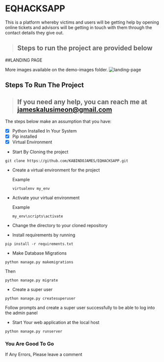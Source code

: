 # EQHACKSAPP
This is a platform whereby victims and users will be getting help by opening online tickets and advisors will be getting in touch with them through the contact details they give out.
> ## Steps to run the project are provided below

##LANDING PAGE

More images available on the demo-images folder.
![landing-page](https://github.com/KABINDOJAMES/EQHACKSAPP/assets/90185274/1a117828-f668-40ec-bbb8-8cbc7400d48e)


## Steps To Run The Project
> ## If you need any help, you can reach me at jameskalusimeon@gmail.com
The steps below make an assumption that you have:
 - [x] Python Installed In Your System
 - [x] Pip installed
 - [x] Virtual Environment

- Start By Cloning the project
```
git clone https://github.com/KABINDOJAMES/EQHACKSAPP.git
```
- Create a virtual environment for the project

   Example 
   ```
   virtualenv my_env
   ```
- Activate your virtual environment

   Example
   ```
   my_env\scripts\activate
   ```
 - Change the directory to your cloned repository
 - Install requirements by running
 ```
 pip install -r requirements.txt
 ```
 - Make Database Migrations
  ```
  python manage.py makemigrations
  ```
  Then
  ```
  python manage.py migrate
  ```
  - Create a super user 
   ```
   python manage.py createsuperuser
   ```
   Follow prompts and create a super user successfully to be able to log into the admin panel
   
   - Start Your web application at the local host 
   ```
   python manage.py runserver
   ```
   ### You Are Good To Go
   
   If Any Errors, Please leave a comment
